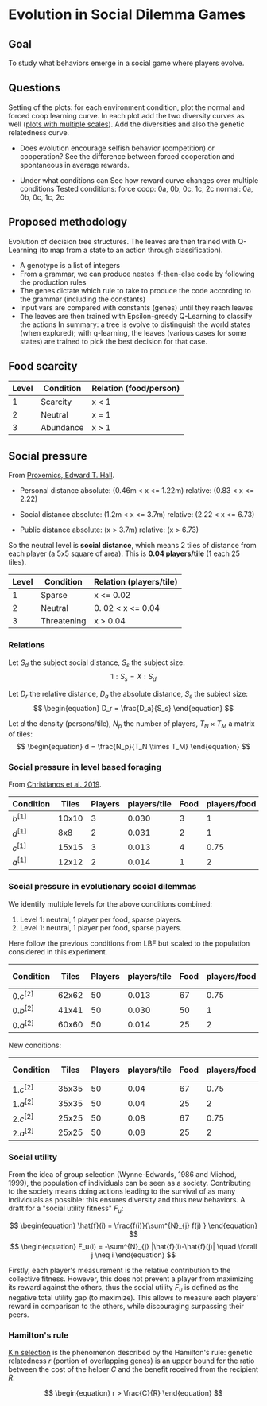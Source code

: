 # Evolution in Social Dilemma Games

## Goal
To study what behaviors emerge in a social game where players evolve.

## Questions
Setting of the plots: for each environment condition, plot the normal and forced coop learning curve.
In each plot add the two diversity curves as well ([plots with multiple scales](https://matplotlib.org/3.1.0/gallery/subplots_axes_and_figures/two_scales.html)). Add the diversities and also the genetic relatedness curve.

- Does evolution encourage selfish behavior (competition) or cooperation?
See the difference between forced cooperation and spontaneous in average rewards.

- Under what conditions can
See how reward curve changes over multiple conditions
Tested conditions: 
    force coop: 0a, 0b, 0c, 1c, 2c
    normal:     0a, 0b, 0c, 1c, 2c


## Proposed methodology
Evolution of decision tree structures. The leaves are then trained with Q-Learning (to map from a state to an action through classification).
- A genotype is a list of integers
- From a grammar, we can produce nestes if-then-else code by following the production rules
- The genes dictate which rule to take to produce the code according to the grammar (including the constants)
- Input vars are compared with constants (genes) until they reach leaves
- The leaves are then trained with Epsilon-greedy Q-Learning to classify the actions
In summary: a tree is evolve to distinguish the world states (when explored); with q-learning, the leaves (various cases for some states) are trained to pick the best decision for that case.

## Food scarcity
| Level | Condition | Relation (food/person) |
|---|---|---|
| 1 | Scarcity | x < 1 |
| 2 | Neutral | x = 1 |
| 3 | Abundance | x  > 1 |
    
## Social pressure 

From [Proxemics, Edward T. Hall](https://en.wikipedia.org/wiki/Proxemics).

- Personal distance 
    absolute: (0.46m < x <= 1.22m)
    relative: (0.83 < x <= 2.22)

- Social distance 
    absolute: (1.2m < x <= 3.7m)
    relative: (2.22 < x <= 6.73)

- Public distance 
    absolute: (x > 3.7m)
    relative: (x > 6.73)

So the neutral level is **social distance**, which means 2 tiles of distance from each player (a 5x5 square of area). This is **0.04 players/tile** (1 each 25 tiles).

| Level | Condition | Relation (players/tile) |
|---|---|---|
| 1 | Sparse | x <= 0.02 |
| 2 | Neutral | 0. 02 < x <= 0.04 |
| 3 | Threatening | x > 0.04 |

### Relations

Let $S_d$ the subject social distance, $S_s$ the subject size:
$$
\begin{equation}
    1 : S_s = X : S_d
\end{equation}
$$

Let $D_r$ the relative distance, $D_a$ the absolute distance, $S_s$ the subject size:
$$
\begin{equation}
    D_r = \frac{D_a}{S_s}
\end{equation}
$$

Let $d$ the density (persons/tile), $N_p$ the number of players, $T_N \times T_M$ a matrix of tiles:
$$
\begin{equation}
    d = \frac{N_p}{T_N \times T_M}
\end{equation}
$$

### Social pressure in level based foraging

From [Christianos et al. 2019](https://arxiv.org/abs/2006.07169). 

| Condition | Tiles | Players | players/tile | Food | players/food | Level |
|---|---|---|---|---|---|---|
| $b^{[1]}$ | 10x10 | 3 | 0.030 | 3 | 1 | 1 |
| $d^{[1]}$ | 8x8 | 2 | 0.031 | 2 | 1 | 1 |
| $c^{[1]}$ | 15x15 | 3 | 0.013 | 4 | 0.75 | 2.a |
| $a^{[1]}$ | 12x12 | 2 | 0.014 | 1 | 2 | 2.b |

### Social pressure in evolutionary social dilemmas

We identify multiple levels for the above conditions combined:
1. Level 1: neutral, 1 player per food, sparse players.
1. Level 1: neutral, 1 player per food, sparse players. 

Here follow the previous conditions from LBF but scaled to the population considered in this experiment.

| Condition | Tiles | Players | players/tile | Food | players/food | Social pressure | Food scarcity |
|---|---|---|---|---|---|---|---|
| $0.c^{[2]}$ | 62x62 | 50 | 0.013 | 67 | 0.75 | 1 | 3 |
| $0.b^{[2]}$ | 41x41 | 50 | 0.030 | 50 | 1 | 2 | 2 | 
| $0.a^{[2]}$ | 60x60 | 50 | 0.014 | 25 | 2 | 1 | 1 |

New conditions:

| Condition | Tiles | Players | players/tile | Food | players/food | Social pressure | Food scarcity |
|---|---|---|---|---|---|---|---|
| $1.c^{[2]}$ | 35x35 | 50 | 0.04 | 67 | 0.75 | 2 | 3 |
| $1.a^{[2]}$ | 35x35 | 50 | 0.04 | 25 | 2 | 2 | 1 |
| $2.c^{[2]}$ | 25x25 | 50 | 0.08 | 67 | 0.75 | 3 | 3 |
| $2.a^{[2]}$ | 25x25 | 50 | 0.08 | 25 | 2 | 3 | 1 |

### Social utility
From the idea of group selection (Wynne-Edwards, 1986 and Michod, 1999), the population of individuals can be seen as a society. Contributing to the society means doing actions leading to the survival of as many individuals as possible: this ensures diversity and thus new behaviors.
A draft for a "social utility fitness" $F_u$:

$$
\begin{equation}
    \hat{f}(i) = \frac{f(i)}{\sum^{N}_{j} f(j) } 
\end{equation}
$$
$$
\begin{equation}
    F_u(i) = -\sum^{N}_{j} |\hat{f}(i)-\hat{f}(j)| \quad \forall j \neq i
\end{equation}
$$

Firstly, each player's measurement is the relative contribution to the collective fitness. However, this does not prevent a player from maximizing its reward against the others, thus the social utility $F_u$ is defined as the negative total utility gap (to maximize).
This allows to measure each players' reward in comparison to the others, while discouraging surpassing their peers.

### Hamilton's rule

[Kin selection](https://en.wikipedia.org/wiki/Kin_selection) is the phenomenon described by the Hamilton's rule: genetic relatedness $r$ (portion of overlapping genes) is an upper bound for the ratio between the cost of the helper $C$ and the benefit received from the recipient $R$.

$$
\begin{equation}
    r > \frac{C}{R}
\end{equation}
$$
